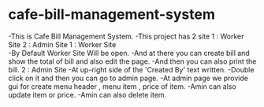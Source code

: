 # cafe-bill-management-system
-This is Cafe Bill Management System.
-This project has 2 site 1 : Worker Site
                         2 : Admin Site
1 : Worker Site                        
-By Default Worker Site Will be open.
-And at there you can create bill and show the total of bill and also edit the page.
-And then you can also print the bill.
2 : Admin Site
-At up-right side of the 'Created By' text written.
-Double click on it and then you can go to admin page.
-At admin page we provide gui for create menu header , menu item , price of item.
-Amin can also update item or price.
-Amin can also delete item.
